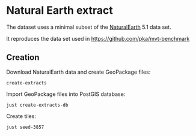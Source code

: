 # Natural Earth extract

The dataset uses a minimal subset of the [NaturalEarth](https://www.naturalearthdata.com/) 5.1 data set.

It reproduces the data set used in https://github.com/pka/mvt-benchmark

## Creation

Download NaturalEarth data and create GeoPackage files:

    create-extracts

Import GeoPackage files into PostGIS database:

    just create-extracts-db

Create tiles:

    just seed-3857
